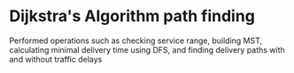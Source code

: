 # Dijkstra's Algorithm path finding 

Performed operations such as checking service range, building MST, calculating minimal delivery time using DFS, and finding delivery paths with and without traffic delays
